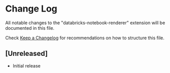 # Change Log

All notable changes to the "databricks-notebook-renderer" extension will be documented in this file.

Check [Keep a Changelog](http://keepachangelog.com/) for recommendations on how to structure this file.

## [Unreleased]

- Initial release